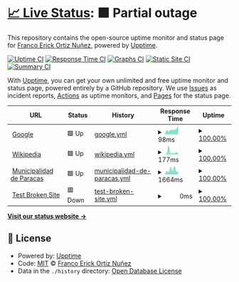 # [📈 Live Status](https://franc0h26.github.io/upptime): <!--live status--> **🟧 Partial outage**

This repository contains the open-source uptime monitor and status page for [Franco Erick Ortiz Nuñez](https://franc0h26.github.io/upptime), powered by [Upptime](https://github.com/upptime/upptime).

[![Uptime CI](https://github.com/franc0h26/upptime/workflows/Uptime%20CI/badge.svg)](https://github.com/franc0h26/upptime/actions?query=workflow%3A%22Uptime+CI%22)
[![Response Time CI](https://github.com/franc0h26/upptime/workflows/Response%20Time%20CI/badge.svg)](https://github.com/franc0h26/upptime/actions?query=workflow%3A%22Response+Time+CI%22)
[![Graphs CI](https://github.com/franc0h26/upptime/workflows/Graphs%20CI/badge.svg)](https://github.com/franc0h26/upptime/actions?query=workflow%3A%22Graphs+CI%22)
[![Static Site CI](https://github.com/franc0h26/upptime/workflows/Static%20Site%20CI/badge.svg)](https://github.com/franc0h26/upptime/actions?query=workflow%3A%22Static+Site+CI%22)
[![Summary CI](https://github.com/franc0h26/upptime/workflows/Summary%20CI/badge.svg)](https://github.com/franc0h26/upptime/actions?query=workflow%3A%22Summary+CI%22)

With [Upptime](https://upptime.js.org), you can get your own unlimited and free uptime monitor and status page, powered entirely by a GitHub repository. We use [Issues](https://github.com/franc0h26/upptime/issues) as incident reports, [Actions](https://github.com/franc0h26/upptime/actions) as uptime monitors, and [Pages](https://franc0h26.github.io/upptime) for the status page.

<!--start: status pages-->
<!-- This summary is generated by Upptime (https://github.com/upptime/upptime) -->
<!-- Do not edit this manually, your changes will be overwritten -->
<!-- prettier-ignore -->
| URL | Status | History | Response Time | Uptime |
| --- | ------ | ------- | ------------- | ------ |
| <img alt="" src="https://icons.duckduckgo.com/ip3/www.google.com.ico" height="13"> [Google](https://www.google.com) | 🟩 Up | [google.yml](https://github.com/franc0h26/upptime/commits/HEAD/history/google.yml) | <details><summary><img alt="Response time graph" src="./graphs/google/response-time-week.png" height="20"> 98ms</summary><br><a href="https://franc0h26.github.io/upptime/history/google"><img alt="Response time 114" src="https://img.shields.io/endpoint?url=https%3A%2F%2Fraw.githubusercontent.com%2Ffranc0h26%2Fupptime%2FHEAD%2Fapi%2Fgoogle%2Fresponse-time.json"></a><br><a href="https://franc0h26.github.io/upptime/history/google"><img alt="24-hour response time 172" src="https://img.shields.io/endpoint?url=https%3A%2F%2Fraw.githubusercontent.com%2Ffranc0h26%2Fupptime%2FHEAD%2Fapi%2Fgoogle%2Fresponse-time-day.json"></a><br><a href="https://franc0h26.github.io/upptime/history/google"><img alt="7-day response time 98" src="https://img.shields.io/endpoint?url=https%3A%2F%2Fraw.githubusercontent.com%2Ffranc0h26%2Fupptime%2FHEAD%2Fapi%2Fgoogle%2Fresponse-time-week.json"></a><br><a href="https://franc0h26.github.io/upptime/history/google"><img alt="30-day response time 95" src="https://img.shields.io/endpoint?url=https%3A%2F%2Fraw.githubusercontent.com%2Ffranc0h26%2Fupptime%2FHEAD%2Fapi%2Fgoogle%2Fresponse-time-month.json"></a><br><a href="https://franc0h26.github.io/upptime/history/google"><img alt="1-year response time 114" src="https://img.shields.io/endpoint?url=https%3A%2F%2Fraw.githubusercontent.com%2Ffranc0h26%2Fupptime%2FHEAD%2Fapi%2Fgoogle%2Fresponse-time-year.json"></a></details> | <details><summary><a href="https://franc0h26.github.io/upptime/history/google">100.00%</a></summary><a href="https://franc0h26.github.io/upptime/history/google"><img alt="All-time uptime 100.00%" src="https://img.shields.io/endpoint?url=https%3A%2F%2Fraw.githubusercontent.com%2Ffranc0h26%2Fupptime%2FHEAD%2Fapi%2Fgoogle%2Fuptime.json"></a><br><a href="https://franc0h26.github.io/upptime/history/google"><img alt="24-hour uptime 100.00%" src="https://img.shields.io/endpoint?url=https%3A%2F%2Fraw.githubusercontent.com%2Ffranc0h26%2Fupptime%2FHEAD%2Fapi%2Fgoogle%2Fuptime-day.json"></a><br><a href="https://franc0h26.github.io/upptime/history/google"><img alt="7-day uptime 100.00%" src="https://img.shields.io/endpoint?url=https%3A%2F%2Fraw.githubusercontent.com%2Ffranc0h26%2Fupptime%2FHEAD%2Fapi%2Fgoogle%2Fuptime-week.json"></a><br><a href="https://franc0h26.github.io/upptime/history/google"><img alt="30-day uptime 100.00%" src="https://img.shields.io/endpoint?url=https%3A%2F%2Fraw.githubusercontent.com%2Ffranc0h26%2Fupptime%2FHEAD%2Fapi%2Fgoogle%2Fuptime-month.json"></a><br><a href="https://franc0h26.github.io/upptime/history/google"><img alt="1-year uptime 100.00%" src="https://img.shields.io/endpoint?url=https%3A%2F%2Fraw.githubusercontent.com%2Ffranc0h26%2Fupptime%2FHEAD%2Fapi%2Fgoogle%2Fuptime-year.json"></a></details>
| <img alt="" src="https://icons.duckduckgo.com/ip3/en.wikipedia.org.ico" height="13"> [Wikipedia](https://en.wikipedia.org) | 🟩 Up | [wikipedia.yml](https://github.com/franc0h26/upptime/commits/HEAD/history/wikipedia.yml) | <details><summary><img alt="Response time graph" src="./graphs/wikipedia/response-time-week.png" height="20"> 177ms</summary><br><a href="https://franc0h26.github.io/upptime/history/wikipedia"><img alt="Response time 233" src="https://img.shields.io/endpoint?url=https%3A%2F%2Fraw.githubusercontent.com%2Ffranc0h26%2Fupptime%2FHEAD%2Fapi%2Fwikipedia%2Fresponse-time.json"></a><br><a href="https://franc0h26.github.io/upptime/history/wikipedia"><img alt="24-hour response time 100" src="https://img.shields.io/endpoint?url=https%3A%2F%2Fraw.githubusercontent.com%2Ffranc0h26%2Fupptime%2FHEAD%2Fapi%2Fwikipedia%2Fresponse-time-day.json"></a><br><a href="https://franc0h26.github.io/upptime/history/wikipedia"><img alt="7-day response time 177" src="https://img.shields.io/endpoint?url=https%3A%2F%2Fraw.githubusercontent.com%2Ffranc0h26%2Fupptime%2FHEAD%2Fapi%2Fwikipedia%2Fresponse-time-week.json"></a><br><a href="https://franc0h26.github.io/upptime/history/wikipedia"><img alt="30-day response time 344" src="https://img.shields.io/endpoint?url=https%3A%2F%2Fraw.githubusercontent.com%2Ffranc0h26%2Fupptime%2FHEAD%2Fapi%2Fwikipedia%2Fresponse-time-month.json"></a><br><a href="https://franc0h26.github.io/upptime/history/wikipedia"><img alt="1-year response time 233" src="https://img.shields.io/endpoint?url=https%3A%2F%2Fraw.githubusercontent.com%2Ffranc0h26%2Fupptime%2FHEAD%2Fapi%2Fwikipedia%2Fresponse-time-year.json"></a></details> | <details><summary><a href="https://franc0h26.github.io/upptime/history/wikipedia">100.00%</a></summary><a href="https://franc0h26.github.io/upptime/history/wikipedia"><img alt="All-time uptime 100.00%" src="https://img.shields.io/endpoint?url=https%3A%2F%2Fraw.githubusercontent.com%2Ffranc0h26%2Fupptime%2FHEAD%2Fapi%2Fwikipedia%2Fuptime.json"></a><br><a href="https://franc0h26.github.io/upptime/history/wikipedia"><img alt="24-hour uptime 100.00%" src="https://img.shields.io/endpoint?url=https%3A%2F%2Fraw.githubusercontent.com%2Ffranc0h26%2Fupptime%2FHEAD%2Fapi%2Fwikipedia%2Fuptime-day.json"></a><br><a href="https://franc0h26.github.io/upptime/history/wikipedia"><img alt="7-day uptime 100.00%" src="https://img.shields.io/endpoint?url=https%3A%2F%2Fraw.githubusercontent.com%2Ffranc0h26%2Fupptime%2FHEAD%2Fapi%2Fwikipedia%2Fuptime-week.json"></a><br><a href="https://franc0h26.github.io/upptime/history/wikipedia"><img alt="30-day uptime 100.00%" src="https://img.shields.io/endpoint?url=https%3A%2F%2Fraw.githubusercontent.com%2Ffranc0h26%2Fupptime%2FHEAD%2Fapi%2Fwikipedia%2Fuptime-month.json"></a><br><a href="https://franc0h26.github.io/upptime/history/wikipedia"><img alt="1-year uptime 100.00%" src="https://img.shields.io/endpoint?url=https%3A%2F%2Fraw.githubusercontent.com%2Ffranc0h26%2Fupptime%2FHEAD%2Fapi%2Fwikipedia%2Fuptime-year.json"></a></details>
| <img alt="" src="https://icons.duckduckgo.com/ip3/muniparacas.gob.pe.ico" height="13"> [Municipalidad de Paracas](https://muniparacas.gob.pe/) | 🟩 Up | [municipalidad-de-paracas.yml](https://github.com/franc0h26/upptime/commits/HEAD/history/municipalidad-de-paracas.yml) | <details><summary><img alt="Response time graph" src="./graphs/municipalidad-de-paracas/response-time-week.png" height="20"> 1664ms</summary><br><a href="https://franc0h26.github.io/upptime/history/municipalidad-de-paracas"><img alt="Response time 1732" src="https://img.shields.io/endpoint?url=https%3A%2F%2Fraw.githubusercontent.com%2Ffranc0h26%2Fupptime%2FHEAD%2Fapi%2Fmunicipalidad-de-paracas%2Fresponse-time.json"></a><br><a href="https://franc0h26.github.io/upptime/history/municipalidad-de-paracas"><img alt="24-hour response time 957" src="https://img.shields.io/endpoint?url=https%3A%2F%2Fraw.githubusercontent.com%2Ffranc0h26%2Fupptime%2FHEAD%2Fapi%2Fmunicipalidad-de-paracas%2Fresponse-time-day.json"></a><br><a href="https://franc0h26.github.io/upptime/history/municipalidad-de-paracas"><img alt="7-day response time 1664" src="https://img.shields.io/endpoint?url=https%3A%2F%2Fraw.githubusercontent.com%2Ffranc0h26%2Fupptime%2FHEAD%2Fapi%2Fmunicipalidad-de-paracas%2Fresponse-time-week.json"></a><br><a href="https://franc0h26.github.io/upptime/history/municipalidad-de-paracas"><img alt="30-day response time 1101" src="https://img.shields.io/endpoint?url=https%3A%2F%2Fraw.githubusercontent.com%2Ffranc0h26%2Fupptime%2FHEAD%2Fapi%2Fmunicipalidad-de-paracas%2Fresponse-time-month.json"></a><br><a href="https://franc0h26.github.io/upptime/history/municipalidad-de-paracas"><img alt="1-year response time 1732" src="https://img.shields.io/endpoint?url=https%3A%2F%2Fraw.githubusercontent.com%2Ffranc0h26%2Fupptime%2FHEAD%2Fapi%2Fmunicipalidad-de-paracas%2Fresponse-time-year.json"></a></details> | <details><summary><a href="https://franc0h26.github.io/upptime/history/municipalidad-de-paracas">100.00%</a></summary><a href="https://franc0h26.github.io/upptime/history/municipalidad-de-paracas"><img alt="All-time uptime 99.76%" src="https://img.shields.io/endpoint?url=https%3A%2F%2Fraw.githubusercontent.com%2Ffranc0h26%2Fupptime%2FHEAD%2Fapi%2Fmunicipalidad-de-paracas%2Fuptime.json"></a><br><a href="https://franc0h26.github.io/upptime/history/municipalidad-de-paracas"><img alt="24-hour uptime 100.00%" src="https://img.shields.io/endpoint?url=https%3A%2F%2Fraw.githubusercontent.com%2Ffranc0h26%2Fupptime%2FHEAD%2Fapi%2Fmunicipalidad-de-paracas%2Fuptime-day.json"></a><br><a href="https://franc0h26.github.io/upptime/history/municipalidad-de-paracas"><img alt="7-day uptime 100.00%" src="https://img.shields.io/endpoint?url=https%3A%2F%2Fraw.githubusercontent.com%2Ffranc0h26%2Fupptime%2FHEAD%2Fapi%2Fmunicipalidad-de-paracas%2Fuptime-week.json"></a><br><a href="https://franc0h26.github.io/upptime/history/municipalidad-de-paracas"><img alt="30-day uptime 100.00%" src="https://img.shields.io/endpoint?url=https%3A%2F%2Fraw.githubusercontent.com%2Ffranc0h26%2Fupptime%2FHEAD%2Fapi%2Fmunicipalidad-de-paracas%2Fuptime-month.json"></a><br><a href="https://franc0h26.github.io/upptime/history/municipalidad-de-paracas"><img alt="1-year uptime 99.76%" src="https://img.shields.io/endpoint?url=https%3A%2F%2Fraw.githubusercontent.com%2Ffranc0h26%2Fupptime%2FHEAD%2Fapi%2Fmunicipalidad-de-paracas%2Fuptime-year.json"></a></details>
| <img alt="" src="https://icons.duckduckgo.com/ip3/thissitedoesnotexist.koj.co.ico" height="13"> [Test Broken Site](https://thissitedoesnotexist.koj.co) | 🟥 Down | [test-broken-site.yml](https://github.com/franc0h26/upptime/commits/HEAD/history/test-broken-site.yml) | <details><summary><img alt="Response time graph" src="./graphs/test-broken-site/response-time-week.png" height="20"> 0ms</summary><br><a href="https://franc0h26.github.io/upptime/history/test-broken-site"><img alt="Response time 0" src="https://img.shields.io/endpoint?url=https%3A%2F%2Fraw.githubusercontent.com%2Ffranc0h26%2Fupptime%2FHEAD%2Fapi%2Ftest-broken-site%2Fresponse-time.json"></a><br><a href="https://franc0h26.github.io/upptime/history/test-broken-site"><img alt="24-hour response time 0" src="https://img.shields.io/endpoint?url=https%3A%2F%2Fraw.githubusercontent.com%2Ffranc0h26%2Fupptime%2FHEAD%2Fapi%2Ftest-broken-site%2Fresponse-time-day.json"></a><br><a href="https://franc0h26.github.io/upptime/history/test-broken-site"><img alt="7-day response time 0" src="https://img.shields.io/endpoint?url=https%3A%2F%2Fraw.githubusercontent.com%2Ffranc0h26%2Fupptime%2FHEAD%2Fapi%2Ftest-broken-site%2Fresponse-time-week.json"></a><br><a href="https://franc0h26.github.io/upptime/history/test-broken-site"><img alt="30-day response time 0" src="https://img.shields.io/endpoint?url=https%3A%2F%2Fraw.githubusercontent.com%2Ffranc0h26%2Fupptime%2FHEAD%2Fapi%2Ftest-broken-site%2Fresponse-time-month.json"></a><br><a href="https://franc0h26.github.io/upptime/history/test-broken-site"><img alt="1-year response time 0" src="https://img.shields.io/endpoint?url=https%3A%2F%2Fraw.githubusercontent.com%2Ffranc0h26%2Fupptime%2FHEAD%2Fapi%2Ftest-broken-site%2Fresponse-time-year.json"></a></details> | <details><summary><a href="https://franc0h26.github.io/upptime/history/test-broken-site">100.00%</a></summary><a href="https://franc0h26.github.io/upptime/history/test-broken-site"><img alt="All-time uptime 100.00%" src="https://img.shields.io/endpoint?url=https%3A%2F%2Fraw.githubusercontent.com%2Ffranc0h26%2Fupptime%2FHEAD%2Fapi%2Ftest-broken-site%2Fuptime.json"></a><br><a href="https://franc0h26.github.io/upptime/history/test-broken-site"><img alt="24-hour uptime 100.00%" src="https://img.shields.io/endpoint?url=https%3A%2F%2Fraw.githubusercontent.com%2Ffranc0h26%2Fupptime%2FHEAD%2Fapi%2Ftest-broken-site%2Fuptime-day.json"></a><br><a href="https://franc0h26.github.io/upptime/history/test-broken-site"><img alt="7-day uptime 100.00%" src="https://img.shields.io/endpoint?url=https%3A%2F%2Fraw.githubusercontent.com%2Ffranc0h26%2Fupptime%2FHEAD%2Fapi%2Ftest-broken-site%2Fuptime-week.json"></a><br><a href="https://franc0h26.github.io/upptime/history/test-broken-site"><img alt="30-day uptime 100.00%" src="https://img.shields.io/endpoint?url=https%3A%2F%2Fraw.githubusercontent.com%2Ffranc0h26%2Fupptime%2FHEAD%2Fapi%2Ftest-broken-site%2Fuptime-month.json"></a><br><a href="https://franc0h26.github.io/upptime/history/test-broken-site"><img alt="1-year uptime 100.00%" src="https://img.shields.io/endpoint?url=https%3A%2F%2Fraw.githubusercontent.com%2Ffranc0h26%2Fupptime%2FHEAD%2Fapi%2Ftest-broken-site%2Fuptime-year.json"></a></details>

<!--end: status pages-->

[**Visit our status website →**](https://franc0h26.github.io/upptime)

## 📄 License

- Powered by: [Upptime](https://github.com/upptime/upptime)
- Code: [MIT](./LICENSE) © [Franco Erick Ortiz Nuñez](https://franc0h26.github.io/upptime)
- Data in the `./history` directory: [Open Database License](https://opendatacommons.org/licenses/odbl/1-0/)
